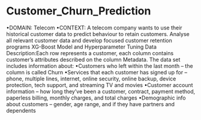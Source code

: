 # Customer_Churn_Prediction
•DOMAIN: Telecom
•CONTEXT: A  telecom  company  wants  to  use  their  historical  customer  data  to  predict  behaviour  to  retain  customers. Analyse  all relevant customer data and develop focused customer retention programs
XG-Boost Model and Hyperparameter Tuning
Data Description:Each  row  represents  a  customer,  each  column  contains  customer’s  attributes  described  on  the  column  Metadata.
The data set includes information about:
•Customers who left within the last month – the column is called Churn
•Services that each customer has signed up for – phone, multiple lines, internet, online security, online backup, device protection, tech support, and streaming TV and movies
•Customer account information – how long they’ve been a customer, contract, payment method, paperless billing, monthly charges, and total charges
•Demographic info about customers – gender, age range, and if they have partners and dependents



